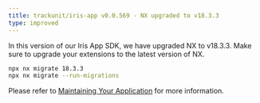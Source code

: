 ```yaml
---
title: trackunit/iris-app v0.0.569 - NX upgraded to v18.3.3
type: improved
---
```


In this version of our Iris App SDK, we have upgraded NX to v18.3.3.
Make sure to upgrade your extensions to the latest version of NX.

```bash
npx nx migrate 18.3.3
npx nx migrate --run-migrations
```

Please refer to [Maintaining Your Application](https://developers.trackunit.com/docs/maintaining-your-app) for more information.
